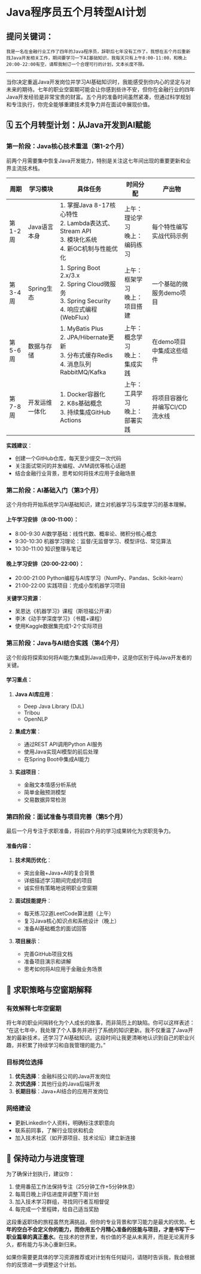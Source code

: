 # Java程序员五个月转型AI计划
## 提问关键词：
``
我是一名在金融行业工作了四年的Java程序员，辞职后七年没有工作了。我想在五个月后重新找Java开发相关工作，期间要学习一下AI基础知识，我每天只有上午8:00-11:00，和晚上20:00-22:00有空，请帮我制订一个合理可行的计划，文本长度不限。
``

---

当你决定重返Java开发岗位并学习AI基础知识时，我能感受到你内心的坚定与对未来的期待。七年的职业空窗期可能会让你感到些许不安，但你在金融行业的四年Java开发经验是非常宝贵的财富。五个月的准备时间虽然紧凑，但通过科学规划和专注执行，你完全能够重建技术竞争力并在面试中展现价值。

## 🗓️ 五个月转型计划：从Java开发到AI赋能

### 第一阶段：Java核心技术重温（第1-2个月）

前两个月需要集中恢复Java开发能力，特别是关注这七年间出现的重要更新和业界主流技术栈。

| 周期 | 学习模块 | 具体任务 | 时间分配 | 产出物 |
|------|----------|----------|-----------|--------|
| 第1-2周 | Java语言本身 | 1. 掌握Java 8-17核心特性<br>2. Lambda表达式、Stream API<br>3. 模块化系统<br>4. 新GC机制与性能优化 | 上午：理论学习<br>晚上：编码练习 | 每个特性编写实战代码示例 |
| 第3-4周 | Spring生态 | 1. Spring Boot 2.x/3.x<br>2. Spring Cloud微服务<br>3. Spring Security<br>4. 响应式编程(WebFlux) | 上午：框架学习<br>晚上：项目搭建 | 一个基础的微服务demo项目 |
| 第5-6周 | 数据与存储 | 1. MyBatis Plus<br>2. JPA/Hibernate更新<br>3. 分布式缓存Redis<br>4. 消息队列RabbitMQ/Kafka | 上午：概念学习<br>晚上：集成实践 | 在demo项目中集成这些组件 |
| 第7-8周 | 开发运维一体化 | 1. Docker容器化<br>2. K8s基础概念<br>3. 持续集成GitHub Actions | 上午：工具学习<br>晚上：部署实践 | 将项目容器化并编写CI/CD流水线 |

**实践建议**：
- 创建一个GitHub仓库，每天至少提交一次代码
- 关注面试常问的并发编程、JVM调优等核心话题
- 结合金融行业背景，思考如何将技术应用于金融场景

### 第二阶段：AI基础入门（第3个月）

这个月你将开始系统学习AI基础知识，建立对机器学习与深度学习的基本理解。

#### 上午学习安排（8:00-11:00）：
- 8:00-9:30 AI数学基础：线性代数、概率论、微积分核心概念
- 9:30-10:30 机器学习理论：监督/无监督学习、模型评估、常见算法
- 10:30-11:00 知识整理与笔记

#### 晚上学习安排（20:00-22:00）：
- 20:00-21:00 Python编程与AI库学习（NumPy、Pandas、Scikit-learn）
- 21:00-22:00 实践项目：完成小型机器学习项目

**关键学习资源**：
- 吴恩达《机器学习》课程（斯坦福公开课）
- 李沐《动手学深度学习》（书籍+课程）
- 使用Kaggle数据集完成1-2个实际项目

### 第三阶段：Java与AI结合实践（第4个月）

这个阶段将探索如何将AI能力集成到Java应用中，这是你区别于纯Java开发者的关键。

#### 学习重点：
1. **Java AI库应用**：
   - Deep Java Library (DJL)
   - Tribou
   - OpenNLP

2. **集成方案**：
   - 通过REST API调用Python AI服务
   - 使用Java实现AI模型的前后处理
   - 在Spring Boot中集成AI能力

3. **实战项目**：
   - 金融文本情感分析系统
   - 简单金融预测模型
   - 交易数据异常检测

### 第四阶段：面试准备与项目完善（第5个月）

最后一个月专注于求职准备，将前四个月的学习成果转化为求职竞争力。

#### 准备内容：
1. **技术简历优化**：
   - 突出金融+Java+AI的复合背景
   - 详细描述学习期间完成的项目
   - 诚实但有策略地说明职业空窗期

2. **面试技能提升**：
   - 每天练习2道LeetCode算法题（上午）
   - 复习Java核心知识点和系统设计（晚上）
   - 准备AI基础概念的面试回答

3. **项目展示**：
   - 完善GitHub项目文档
   - 准备项目演示和讲解
   - 思考如何将AI应用于金融业务场景

## 💼 求职策略与空窗期解释

### 有效解释七年空窗期
将七年的职业间隔转化为个人成长的故事，而非简历上的缺陷。你可以这样表述：
“在这七年中，我处理了个人事务并进行了系统的知识更新。我不仅重温了Java开发的最新技术，还学习了AI基础知识。这段时间让我更清晰地认识到自己的职业兴趣，并积累了持续学习和自我管理的能力。”

### 目标岗位选择
1. **优先选择**：金融科技公司的Java开发岗位
2. **次优选择**：其他行业的Java后端开发
3. **长期目标**：Java+AI结合的应用开发岗位

### 网络建设
- 更新LinkedIn个人资料，明确标注求职意向
- 联系前同事，了解行业现状和机会
- 加入技术社区（如开源项目、技术论坛）建立新连接

## 🌟 保持动力与进度管理

为了确保计划执行，建议你：
1. 使用番茄工作法保持专注（25分钟工作+5分钟休息）
2. 每周日晚上评估进度并调整下周计划
3. 加入技术学习群组，寻找同行者互相督促
4. 每完成一个里程碑，给自己适当奖励

这段重返职场的旅程虽然充满挑战，但你的专业背景和学习能力是最大的优势。**七年的空白不会定义你的能力，而你用五个月精心准备的技能与项目，才是书写下一职业篇章的真正墨水**。在技术的世界里，有价值的不是从未离开，而是无论离开多久，都有能力与决心重新归来。

如果你需要更具体的学习资源推荐或对计划有任何疑问，请随时告诉我，我会根据你的反馈进一步调整这个计划。
